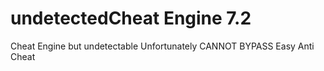 # undetectedCheat Engine 7.2
 Cheat Engine but undetectable
Unfortunately CANNOT BYPASS Easy Anti Cheat
